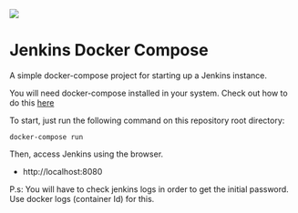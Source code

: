 ![](images/jenkins.jpg)
# Jenkins Docker Compose
A simple docker-compose project for starting up a Jenkins instance.

You will need docker-compose installed in your system. Check out how to do this [here](https://docs.docker.com/compose/install/)


To start, just run the following command on this repository root directory:

```
docker-compose run 
```

Then, access Jenkins using the browser.

- http://localhost:8080

P.s: You will have to check jenkins logs in order to get the initial password. Use docker logs (container Id) for this.
